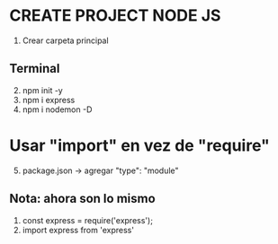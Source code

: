 # CREATE PROJECT NODE JS
1. Crear carpeta principal

## Terminal
2. npm init -y
3. npm i express
4. npm i nodemon -D

# Usar "import" en vez de "require"
5. package.json -> agregar "type": "module"

## Nota: ahora son lo mismo
1. const express = require('express');
2. import express from 'express'